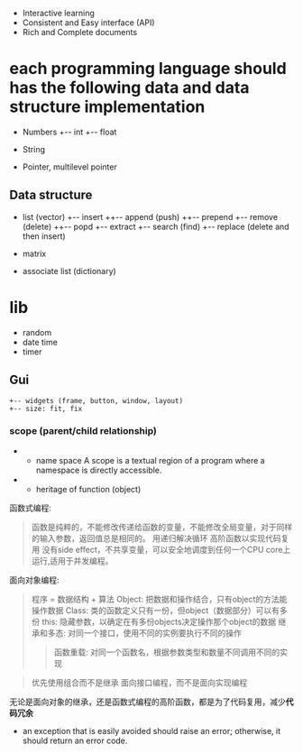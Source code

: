 * Interactive learning
* Consistent and Easy interface (API)
* Rich and Complete documents

# each programming language should has the following data and data structure implementation
* Numbers
    +-- int
    +-- float
    
* String 

* Pointer, multilevel pointer

## Data structure
* list (vector)
    +-- insert
	++-- append (push)
	++-- prepend
    +-- remove (delete)
	++-- popd
    +-- extract
    +-- search (find)
    +-- replace (delete and then insert)

* matrix
* associate list (dictionary)


# lib
* random
* date time  
* timer

## Gui
    +-- widgets (frame, button, window, layout)
	+-- size: fit, fix


### scope (parent/child relationship)
* * name space
    A scope is a textual region of a program where a namespace is directly accessible.
* * heritage of function (object)

函数式编程:
>   函数是纯粹的，不能修改传递给函数的变量，不能修改全局变量，对于同样的输入参数，返回值总是相同的。
>   用递归解决循环
>   高阶函数以实现代码复用
>   没有side effect，不共享变量，可以安全地调度到任何一个CPU core上运行,适用于并发编程。

面向对象编程:
>   程序 = 数据结构 + 算法
>   Object: 把数据和操作结合，只有object的方法能操作数据
>   Class: 类的函数定义只有一份，但object（数据部分）可以有多份
>   this: 隐藏参数，以确定在有多份objects决定操作那个object的数据
>   继承和多态: 对同一个接口，使用不同的实例要执行不同的操作
> > 函数重载: 对同一个函数名，根据参数类型和数量不同调用不同的实现

>   优先使用组合而不是继承
>   面向接口编程，而不是面向实现编程

无论是面向对象的继承，还是函数式编程的高阶函数，都是为了代码复用，减少**代码冗余**

* an exception that is easily avoided should raise an error; otherwise, it should return an error code.
